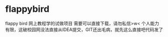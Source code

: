 # flappybird
flappy bird 网上教程学的试做项目 需要可以直接下载，请勿私信>w&lt;
个人能力有限，这破校园网没法直接从IDEA提交，GIT还出毛病，就先这么直接吧代码发了
